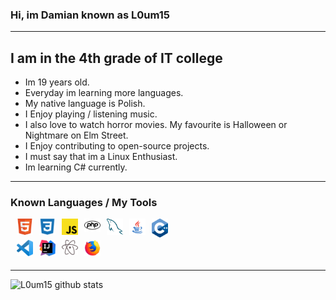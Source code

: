 ### Hi, im Damian known as L0um15

---

## I am in the 4th grade of IT college
- Im 19 years old.
- Everyday im learning more languages.
- My native language is Polish.
- I Enjoy playing / listening music.
- I also love to watch horror movies. My favourite is Halloween or Nightmare on Elm Street.
- I Enjoy contributing to open-source projects.
- I must say that im a Linux Enthusiast.
- Im learning C# currently.

---

### Known Languages / My Tools

<img align="left" style="margin-left: 10px;" width="26x" alt="HTML5" src="images/html5.png" />

<img align="left" style="margin-left: 10px;" width="26x" alt="CSS3" src="images/css.png" />

<img align="left" style="margin-left: 10px;" width="26x" alt="JavaScript" src="images/js.png" />

<img align="left" style="margin-left: 10px;" width="26x" alt="PHP" src="images/php.png" />

<img align="left" style="margin-left: 10px;" width="26x" alt="MySQL" src="images/sql.png" />

<img align="left" style="margin-left: 10px;" width="26x" alt="Java" src="images/java.png">

<img align="left" style="margin-left: 10px;" width="26x" alt="C++" src="images/c-plus.png" />

<br>
<br>

<img align="left" style="margin-left: 10px;" width="26x" alt="VSCode" src="images/vscode.png" />

<img align="left" style="margin-left: 10px;" width="26x" alt="Intellij Idea" src="images/intellij.png" />

<img align="left" style="margin-left: 10px;" width="26x" alt="Atom Notepad" src="images/atom.png" />

<img align="left" style="margin-left: 10px;" width="26x" alt="Firefox" src="images/firefox.png" />

<br>
<br>

---

<img alt="L0um15 github stats" src="https://github-readme-stats.vercel.app/api?username=L0um15&theme=radical" />
